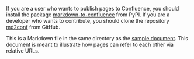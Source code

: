 <!-- confluence-page-id: 86090481730 -->

If you are a user who wants to publish pages to Confluence, you should install the package [markdown-to-confluence](https://pypi.org/project/markdown-to-confluence/) from PyPI. If you are a developer who wants to contribute, you should clone the repository [md2conf](https://github.com/hunyadi/md2conf) from GitHub.

This is a Markdown file in the same directory as the [sample document](example.md). This document is meant to illustrate how pages can refer to each other via relative URLs.
